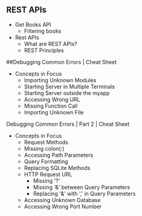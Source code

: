 ## REST APIs
- Get Books API
  - Filtering books
- Rest APIs
  - What are REST APIs?
  - REST Principles
  
##Debugging Common Errors | Cheat Sheet
- Concepts in Focus
    - Importing Unknown Modules
    - Starting Server in Multiple Terminals
    - Starting Server outside the myapp
    - Accessing Wrong URL
    - Missing Function Call
    - Importing Unknown File
    
    
Debugging Common Errors | Part 2 | Cheat Sheet
- Concepts in Focus
    - Request Methods
    - Missing colon(:)
    - Accessing Path Parameters
    - Query Formatting
    - Replacing SQLite Methods
    - HTTP Request URL
      - Missing '?'
      - Missing ‘&’ between Query Parameters
      - Replacing '&' with ',' in Query Parameters
    - Accessing Unknown Database
    - Accessing Wrong Port Number
